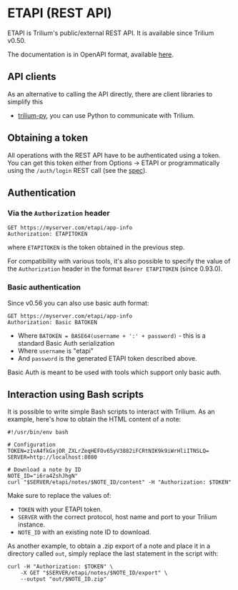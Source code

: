 # ETAPI (REST API)
ETAPI is Trilium's public/external REST API. It is available since Trilium v0.50.

The documentation is in OpenAPI format, available [here](https://github.com/TriliumNext/Trilium/blob/master/src/etapi/etapi.openapi.yaml).

## API clients

As an alternative to calling the API directly, there are client libraries to simplify this

*   [trilium-py](https://github.com/Nriver/trilium-py), you can use Python to communicate with Trilium.

## Obtaining a token

All operations with the REST API have to be authenticated using a token. You can get this token either from Options -> ETAPI or programmatically using the `/auth/login` REST call (see the [spec](https://github.com/TriliumNext/Trilium/blob/master/src/etapi/etapi.openapi.yaml)).

## Authentication

### Via the `Authorization` header

```
GET https://myserver.com/etapi/app-info
Authorization: ETAPITOKEN
```

where `ETAPITOKEN` is the token obtained in the previous step.

For compatibility with various tools, it's also possible to specify the value of the `Authorization` header in the format `Bearer ETAPITOKEN` (since 0.93.0).

### Basic authentication

Since v0.56 you can also use basic auth format:

```
GET https://myserver.com/etapi/app-info
Authorization: Basic BATOKEN
```

*   Where `BATOKEN = BASE64(username + ':' + password)` - this is a standard Basic Auth serialization
*   Where `username` is "etapi"
*   And `password` is the generated ETAPI token described above.

Basic Auth is meant to be used with tools which support only basic auth.

## Interaction using Bash scripts

It is possible to write simple Bash scripts to interact with Trilium. As an example, here's how to obtain the HTML content of a note:

```
#!/usr/bin/env bash

# Configuration
TOKEN=z1vA4fkGxjOR_ZXLrZeqHEFOv65yV3882iFCRtNIK9k9iWrHliITNSLQ=
SERVER=http://localhost:8080

# Download a note by ID
NOTE_ID="i6ra4ZshJhgN"
curl "$SERVER/etapi/notes/$NOTE_ID/content" -H "Authorization: $TOKEN" 
```

Make sure to replace the values of:

*   `TOKEN` with your ETAPI token.
*   `SERVER` with the correct protocol, host name and port to your Trilium instance.
*   `NOTE_ID` with an existing note ID to download.

As another example, to obtain a .zip export of a note and place it in a directory called `out`, simply replace the last statement in the script with:

```
curl -H "Authorization: $TOKEN" \
	-X GET "$SERVER/etapi/notes/$NOTE_ID/export" \
    --output "out/$NOTE_ID.zip"
```